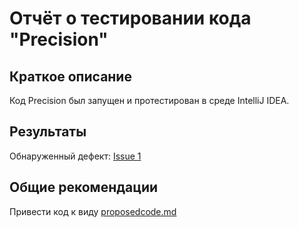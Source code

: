 # Отчёт о тестировании кода "Precision"

## Краткое описание

Код Precision был запущен и протестирован в среде IntelliJ IDEA.

## Результаты

Обнаруженный дефект: [Issue 1]()

## Общие рекомендации

Привести код к виду [proposedcode.md](proposedcode.md)